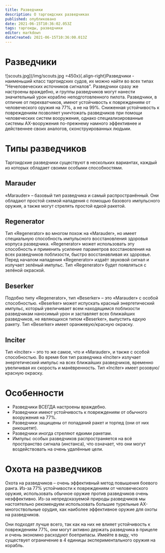```yaml
---
title: Разведчики
description: О таргоидских разведчиках
published: опубликовано
date: 2021-06-15T10:36:02.053Z
tags: таргоиды, разведчики
editor: markdown
dateCreated: 2021-06-15T10:36:00.013Z
---
```


# Разведчики
!\[scouts.jpg\](/img/scouts.jpg =450x){.align-right}Разведчики - наименьший класс таргоидских судов, их можно найти во всех типах "Нечеловеческих источников сигналов". Разведчики сразу же настроены враждебно, и группы разведчиков могут нанести значительный урон кораблю неподготовленного пилота. Разведчики, в отличие от перехватчиков, имеют устойчивость к повреждениям от человеческого оружия на 77%, а не на 99%. Сниженная устойчивость к повреждениям позволяет уничтожать разведчиков при помощи человеческих систем вооружения, однако специализированные системы AX-вооружения по-прежнему намного эффективнее и действеннее своих аналогов, сконструированных людьми.

# Типы разведчиков

Таргоидские разведчики существуют в нескольких вариантах, каждый из которых обладает своими особыми способностями.

## Marauder
«Marauder» – базовый тип разведчика и самый распространённый. Они обладают простой схемой нападения с помощью базового импульсного оружия, а также могут стрелять простой едкой ракетой.

## Regenerator
Тип «Regenerator» во многом похож на «Marauder», но имеет специальную способность импульсного восстановления здоровья корпуса разведчика. «Regenerator» может использовать эту способность и применить усиление параметров восстановления на всех разведчиков поблизости, быстро восстанавливая их здоровье. Перед началом нападения «Regenerator» издаёт звуковой сигнал и излучает зелёный импульс. Тип «Regenerator» будет появляться с зелёной окраской.

## Beserker
Подобно типу «Regenerator», тип «Beserker» – это «Marauder» с особой способностью. «Beserker» может испускать красный энергетический импульс, который увеличивает всем находящимся поблизости разведчикам наносимый урон и заставляет всех ближайших разведчиков, не являющихся типом «Beserker», выпустить едкую ракету. Тип «Beserker» имеет оранжевую/красную окраску.

## Inciter
Тип «Inciter» – это то же самое, что и «Marauder», и также с особой способностью. Во время боя тип разведчика «Inciter» излучает энергетический импульс на всех ближайших разведчиков, временно увеличивая их скорость и манёвренность. Тип «Inciter» имеет розовую/красную окраску.

# Особенности
- Разведчики ВСЕГДА настроены враждебно.
- Разведчики имеют устойчивость к повреждениям от обычного вооружения на 77%.
- Разведчики защищены от попаданий ракет и торпед (они от них рикошетят).
- Разведчики иногда стреляют едкими ракетам.
- Импульс особых разведчиков распространяется на всё пространство сигнала (инстанса), что означает, что они могут воздействовать на очень удалённые цели.

# Охота на разведчиков

Охота на разведчиков – очень эффективный метод повышения боевого ранга. Из-за 77% устойчивости к повреждениям от человеческого оружия, использовать обычное оружие против разведчиков очень неэффективно. Из-за непредсказуемой природы разведчиков мы настоятельно рекомендуем использовать большие турельные AX-многоствольные орудия, как наиболее эффективное оружие для охоты на разведчиков.

Они подходят лучше всего, так как на них не влияет устойчивость к повреждениям 77%, они могут активно держать разведчика в прицеле и очень экономно расходуют боеприпасы. Имейте в виду, что существует ограничение в 4 единицы экспериментального оружия на корабль.